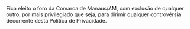 Fica eleito o foro da Comarca de Manaus/AM, com exclusão de qualquer outro, por mais privilegiado que seja, para dirimir qualquer controvérsia decorrente desta Política de Privacidade. 